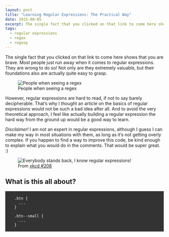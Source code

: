 ```yaml
---
layout: post
title: "Learning Regular Expressions: The Practical Way"
date: 2015-08-05
excerpt: The single fact that you clicked on that link to come here shows that you are brave. Most people just run away when it comes to regular expressions. They are wrong to do so! Not only are they extremely valuable, but their foundations also are actually quite easy to grasp.
tags: 
  - regular expressions
  - regex
  - regexp
---
```


The single fact that you clicked on that link to come here shows that you are brave. Most people just run away when it comes to regular expressions. They are wrong to do so! Not only are they extremely valuable, but their foundations also are actually quite easy to grasp.

<figure class="figure--right">
  <img src="/images/learning-regular-expressions/scared-cat.gif" alt="People when seeing a regex" />
  <figcaption>People when seeing a regex</figcaption>
</figure>

However, regular expressions are hard to read, if not to say barely decipherable. That’s why I thought an article on the basics of regular expressions would not be such a bad idea after all. And to avoid the very theoretical approach, I feel like actually building a regular expression the hard way from the ground up would be a good way to learn.

*Disclaimer!* I am not an expert in regular expressions, although I guess I can make my way in most situations with them, as long as it’s not getting overly complex. If you happen to find a way to improve this code, be kind enough to explain what you would do in the comments. That would be super great. :)

<figure class="figure">
  <img src="/images/learning-regular-expressions/xkcd-1.png" alt="Everybody stands back, I know regular expressions!" />
  <figcaption>From <a href="http://xkcd.com/208/">xkcd #208</a></figcaption>
</figure>

## What is this all about?


<pre style="background-color: #333; color: white;">
  <code>
    .btn {
      ...
    }

    .btn--small {
      ...
    }
  </code>
</pre>